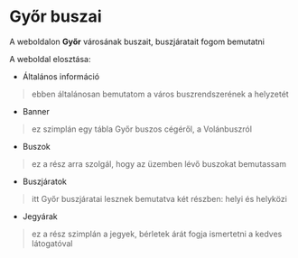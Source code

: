 # Győr buszai

A weboldalon **Győr** városának buszait, buszjáratait fogom bemutatni

A weboldal elosztása:
- Általános információ
> ebben általánosan bemutatom a város buszrendszerének a helyzetét
- Banner
> ez szimplán egy tábla Győr buszos cégéről, a Volánbuszról
- Buszok
> ez a rész arra szolgál, hogy az üzemben lévő buszokat bemutassam
- Buszjáratok
> itt Győr buszjáratai lesznek bemutatva két részben: helyi és helyközi
- Jegyárak
> ez a rész szimplán a jegyek, bérletek árát fogja ismertetni a kedves látogatóval